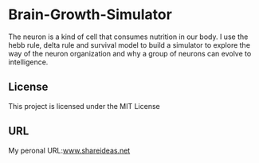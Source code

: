 # Brain-Growth-Simulator
The neuron is a kind of cell that consumes nutrition in our body. I use the hebb rule, delta rule and survival model to build a simulator to explore the way of the neuron organization and why a group of neurons can evolve to intelligence.

## License
This project is licensed under the MIT License 
## URL
My peronal URL:www.shareideas.net

